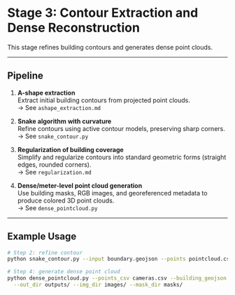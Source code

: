 # Stage 3: Contour Extraction and Dense Reconstruction

This stage refines building contours and generates dense point clouds.

---

## Pipeline

1. **A-shape extraction**  
   Extract initial building contours from projected point clouds.  
   → See `ashape_extraction.md`

2. **Snake algorithm with curvature**  
   Refine contours using active contour models, preserving sharp corners.  
   → See `snake_contour.py`

3. **Regularization of building coverage**  
   Simplify and regularize contours into standard geometric forms (straight edges, rounded corners).  
   → See `regularization.md`

4. **Dense/meter-level point cloud generation**  
   Use building masks, RGB images, and georeferenced metadata to produce colored 3D point clouds.  
   → See `dense_pointcloud.py`

---

## Example Usage

```bash
# Step 2: refine contour
python snake_contour.py --input boundary.geojson --points pointcloud.csv --output refined.geojson

# Step 4: generate dense point cloud
python dense_pointcloud.py --points_csv cameras.csv --building_geojson buildings.geojson \
  --out_dir outputs/ --img_dir images/ --mask_dir masks/

